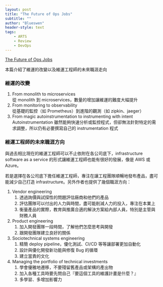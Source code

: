 ```yaml
---
layout: post
title: "The Future of Ops Jobs"
subtitle: ""
author: "Blueswen"
header-style: text
tags:
    - ARTS
    - Review
    - DevOps
---
```


[The Future of Ops Jobs](https://acloudguru.com/blog/engineering/the-future-of-ops-jobs)

本篇介紹了維運的改變以及維運工程師的未來職涯走向

### 維運的改變

1. From monolith to microservices  
   從 monolith 到 microservices，數量的增加讓維運的難度大幅提升
2. From monitoring to observability  
   從基礎的監控（如 Prometheus）到進階的觀測（如 zipkin、jaeger）
3. From magic autoinstrumentation to instrumenting with intent  
   Autoinstrumentation 雖然能夠快速分析或監控程式，但卻無法針對特定的需求調整，所以仍有必要撰寫自己的 instrumentation 程式

### 維運工程師的未來職涯方向

與過去相比現在的維運工程師可以不止依附在各公司底下，infrastructure software as a service 的形式讓維運工程師也能有很好的發展，像是 AWS 或 Azure。

若是選擇在各公司底下擔任維運工程師，專注在讓工程團隊順暢地發布產品，盡可能減少自己打造 infrastructure。另外作者也提供了幾個職涯方向：

1. Vendor engineering
   1. 透過詢價與試探性的問題評估廠商和他們的產品
   2. 評估團隊可以付出的人力與時間，盡可能削減人力的投入，專注在本業上
   3. 衡量產品的實際，教育與推廣合適的解決方案給內部人員，特別是主管與財務人員
2. Product engineering
   1. 加入開發團隊一段時間，了解他們怎麼思考與開發
   2. 跟開發團隊建立良好的關係
3. Sociotechnical systems engineering
   1. 精簡 deploy pipeline，優化測試、CI/CD 等等讓部署更加自動化
   2. 設計與優化開發新功能與修復 Bug 的循環
   3. 建立當責的文化
4. Managing the portfolio of technical investments
   1. 學會優雅地遷移，不要殘留舊產品或架構的產出物
   2. 加入各種工具時要先問自己『要這個工具的維護計畫是什麼？』
   3. 多學習、多增加影響力
